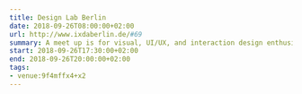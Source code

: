```yaml
---
title: Design Lab Berlin
date: 2018-09-26T08:00:00+02:00
url: http://www.ixdaberlin.de/#69
summary: A meet up is for visual, UI/UX, and interaction design enthusiasts focused on creating a community of designers in Berlin.
start: 2018-09-26T17:30:00+02:00
end: 2018-09-26T20:00:00+02:00
tags:
- venue:9f4mffx4+x2
---
```

